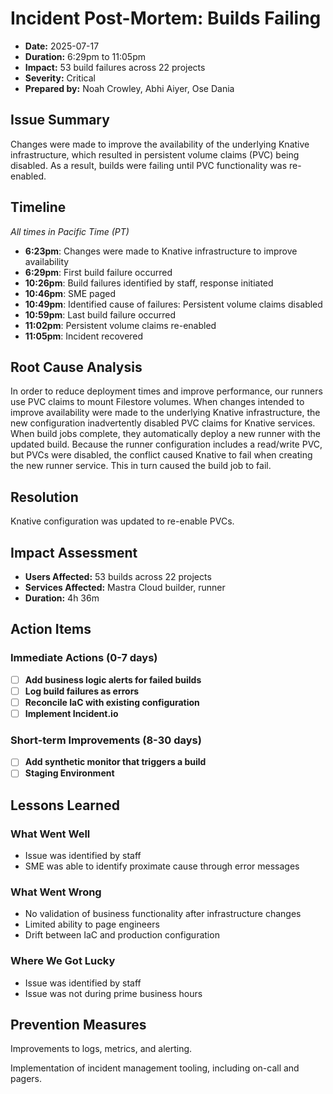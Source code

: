 # Incident Post-Mortem: Builds Failing

- **Date:** 2025-07-17
- **Duration:** 6:29pm to 11:05pm
- **Impact:** 53 build failures across 22 projects
- **Severity:** Critical
- **Prepared by:** Noah Crowley, Abhi Aiyer, Ose Dania

## Issue Summary

Changes were made to improve the availability of the underlying Knative infrastructure, which resulted in persistent volume claims (PVC) being disabled. As a result, builds were failing until PVC functionality was re-enabled.

## Timeline

_All times in Pacific Time (PT)_

- **6:23pm**: Changes were made to Knative infrastructure to improve availability
- **6:29pm**: First build failure occurred
- **10:26pm**: Build failures identified by staff, response initiated
- **10:46pm**: SME paged
- **10:49pm**: Identified cause of failures: Persistent volume claims disabled
- **10:59pm**: Last build failure occurred
- **11:02pm**: Persistent volume claims re-enabled
- **11:05pm**: Incident recovered

## Root Cause Analysis

In order to reduce deployment times and improve performance, our runners use PVC claims to mount Filestore volumes. When changes intended to improve availability were made to the underlying Knative infrastructure, the new configuration inadvertently disabled PVC claims for Knative services. When build jobs complete, they automatically deploy a new runner with the updated build. Because the runner configuration includes a read/write PVC, but PVCs were disabled, the conflict caused Knative to fail when creating the new runner service. This in turn caused the build job to fail.

## Resolution

Knative configuration was updated to re-enable PVCs.

## Impact Assessment

- **Users Affected:** 53 builds across 22 projects
- **Services Affected:** Mastra Cloud builder, runner
- **Duration:** 4h 36m

## Action Items

### Immediate Actions (0-7 days)

- [ ] **Add business logic alerts for failed builds**
- [ ] **Log build failures as errors**
- [ ] **Reconcile IaC with existing configuration**
- [ ] **Implement Incident.io**

### Short-term Improvements (8-30 days)

- [ ] **Add synthetic monitor that triggers a build**
- [ ] **Staging Environment**

## Lessons Learned

### What Went Well

- Issue was identified by staff
- SME was able to identify proximate cause through error messages

### What Went Wrong

- No validation of business functionality after infrastructure changes
- Limited ability to page engineers
- Drift between IaC and production configuration

### Where We Got Lucky

- Issue was identified by staff
- Issue was not during prime business hours

## Prevention Measures

Improvements to logs, metrics, and alerting.

Implementation of incident management tooling, including on-call and pagers.
